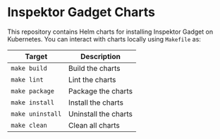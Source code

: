 # Inspektor Gadget Charts

This repository contains Helm charts for installing Inspektor Gadget on Kubernetes. You can interact with charts locally
using `Makefile` as:

| Target           | Description          |
|------------------|----------------------|
| `make build`     | Build the charts     |
| `make lint`      | Lint the charts      |
| `make package`   | Package the charts   |
| `make install`   | Install the charts   |
| `make uninstall` | Uninstall the charts |
| `make clean`     | Clean all charts     |
